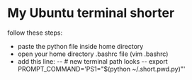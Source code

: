 # My Ubuntu terminal shorter
follow these steps:
- paste the python file inside home directory
- open your home directory .bashrc file (vim .bashrc)
- add this line:
 -- # new terminal path looks
 -- export PROMPT_COMMAND='PS1="$(python ~/.short.pwd.py)"'

